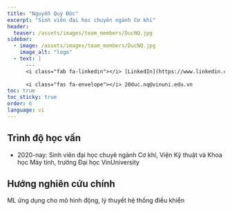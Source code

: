 ```yaml
---
title: "Nguyễn Quý Đức"
excerpt: "Sinh viên đại học chuyên ngành Cơ khí"
header:
  teaser: /assets/images/team_members/DucNQ.jpg
sidebar:
  - image: /assets/images/team_members/DucNQ.jpg
    image_alt: "logo"
  - text: |
      ---
      <i class="fab fa-linkedin"></i> [LinkedIn](https://www.linkedin.com/in/duc-nguyen-225b98183/)
      
      <i class="fas fa-envelope"></i> 20duc.nq@vinuni.edu.vn
toc: true
toc_sticky: true
order: 6
language: vi
---
```


## Trình độ học vấn
- 2020-nay: Sinh viên đại học chuyê ngành Cơ khí,
  Viện Kỹ thuật và Khoa học Máy tính, trường Đại học VinUniversity

## Hướng nghiên cứu chính
ML ứng dụng cho mô hình động, lý thuyết hệ thống điều khiển

